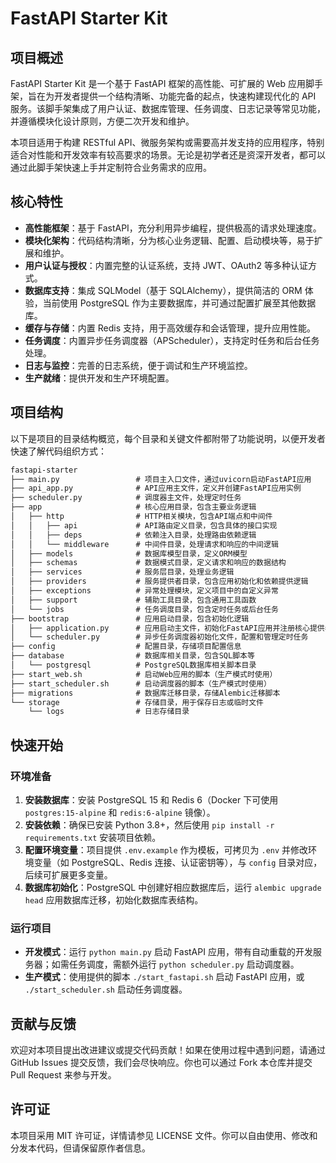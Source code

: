 # FastAPI Starter Kit

## 项目概述

FastAPI Starter Kit 是一个基于 FastAPI 框架的高性能、可扩展的 Web 应用脚手架，旨在为开发者提供一个结构清晰、功能完备的起点，快速构建现代化的 API 服务。该脚手架集成了用户认证、数据库管理、任务调度、日志记录等常见功能，并遵循模块化设计原则，方便二次开发和维护。

本项目适用于构建 RESTful API、微服务架构或需要高并发支持的应用程序，特别适合对性能和开发效率有较高要求的场景。无论是初学者还是资深开发者，都可以通过此脚手架快速上手并定制符合业务需求的应用。

## 核心特性

- **高性能框架**：基于 FastAPI，充分利用异步编程，提供极高的请求处理速度。
- **模块化架构**：代码结构清晰，分为核心业务逻辑、配置、启动模块等，易于扩展和维护。
- **用户认证与授权**：内置完整的认证系统，支持 JWT、OAuth2 等多种认证方式。
- **数据库支持**：集成 SQLModel（基于 SQLAlchemy），提供简洁的 ORM 体验，当前使用 PostgreSQL 作为主要数据库，并可通过配置扩展至其他数据库。
- **缓存与存储**：内置 Redis 支持，用于高效缓存和会话管理，提升应用性能。
- **任务调度**：内置异步任务调度器（APScheduler），支持定时任务和后台任务处理。
- **日志与监控**：完善的日志系统，便于调试和生产环境监控。
- **生产就绪**：提供开发和生产环境配置。

## 项目结构

以下是项目的目录结构概览，每个目录和关键文件都附带了功能说明，以便开发者快速了解代码组织方式：

```txt
fastapi-starter
├── main.py                 # 项目主入口文件，通过uvicorn启动FastAPI应用
├── api_app.py              # API应用主文件，定义并创建FastAPI应用实例
├── scheduler.py            # 调度器主文件，处理定时任务
├── app                     # 核心应用目录，包含主要业务逻辑
│   ├── http                # HTTP相关模块，包含API端点和中间件
│   │   ├── api             # API路由定义目录，包含具体的接口实现
│   │   ├── deps            # 依赖注入目录，处理路由依赖逻辑
│   │   └── middleware      # 中间件目录，处理请求和响应的中间逻辑
│   ├── models              # 数据库模型目录，定义ORM模型
│   ├── schemas             # 数据模式目录，定义请求和响应的数据结构
│   ├── services            # 服务层目录，处理业务逻辑
│   ├── providers           # 服务提供者目录，包含应用初始化和依赖提供逻辑
│   ├── exceptions          # 异常处理模块，定义项目中的自定义异常
│   ├── support             # 辅助工具目录，包含通用工具函数
│   └── jobs                # 任务调度目录，包含定时任务或后台任务
├── bootstrap               # 应用启动目录，包含初始化逻辑
│   ├── application.py      # 应用启动主文件，初始化FastAPI应用并注册核心提供者
│   └── scheduler.py        # 异步任务调度器初始化文件，配置和管理定时任务
├── config                  # 配置目录，存储项目配置信息
├── database                # 数据库相关目录，包含SQL脚本等
│   └── postgresql          # PostgreSQL数据库相关脚本目录
├── start_web.sh            # 启动Web应用的脚本（生产模式时使用）
├── start_scheduler.sh      # 启动调度器的脚本（生产模式时使用）
├── migrations              # 数据库迁移目录，存储Alembic迁移脚本
└── storage                 # 存储目录，用于保存日志或临时文件
    └── logs                # 日志存储目录
```

## 快速开始

### 环境准备

1. **安装数据库**：安装 PostgreSQL 15 和 Redis 6（Docker 下可使用 `postgres:15-alpine` 和 `redis:6-alpine` 镜像）。
2. **安装依赖**：确保已安装 Python 3.8+，然后使用 `pip install -r requirements.txt` 安装项目依赖。
3. **配置环境变量**：项目提供 `.env.example` 作为模板，可拷贝为 `.env` 并修改环境变量（如 PostgreSQL、Redis 连接、认证密钥等），与 `config` 目录对应，后续可扩展更多变量。
4. **数据库初始化**：PostgreSQL 中创建好相应数据库后，运行 `alembic upgrade head` 应用数据库迁移，初始化数据库表结构。

### 运行项目

- **开发模式**：运行 `python main.py` 启动 FastAPI 应用，带有自动重载的开发服务器；如需任务调度，需额外运行 `python scheduler.py` 启动调度器。
- **生产模式**：使用提供的脚本 `./start_fastapi.sh` 启动 FastAPI 应用，或 `./start_scheduler.sh` 启动任务调度器。

## 贡献与反馈

欢迎对本项目提出改进建议或提交代码贡献！如果在使用过程中遇到问题，请通过 GitHub Issues 提交反馈，我们会尽快响应。你也可以通过 Fork 本仓库并提交 Pull Request 来参与开发。

## 许可证

本项目采用 MIT 许可证，详情请参见 LICENSE 文件。你可以自由使用、修改和分发本代码，但请保留原作者信息。